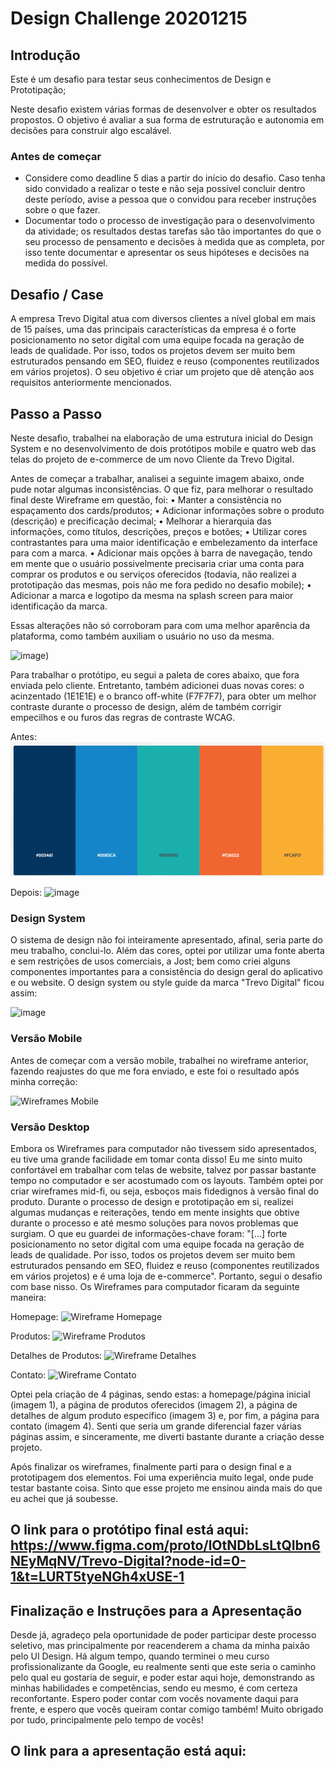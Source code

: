 # Design Challenge 20201215

## Introdução

Este é um desafio para testar seus conhecimentos de Design e Prototipação;

Neste desafio existem várias formas de desenvolver e obter os resultados propostos. O objetivo é avaliar a sua forma de estruturação e autonomia em decisões para construir algo escalável.

### Antes de começar

- Considere como deadline 5 dias a partir do início do desafio. Caso tenha sido convidado a realizar o teste e não seja possível concluir dentro deste período, avise a pessoa que o convidou para receber instruções sobre o que fazer.
- Documentar todo o processo de investigação para o desenvolvimento da atividade; os resultados destas tarefas são tão importantes do que o seu processo de pensamento e decisões à medida que as completa, por isso tente documentar e apresentar os seus hipóteses e decisões na medida do possível.

## Desafio / Case

A empresa Trevo Digital atua com diversos clientes a nível global em mais de 15 países, uma das principais características da empresa é o forte posicionamento no setor digital com uma equipe focada na geração de leads de qualidade.
Por isso, todos os projetos devem ser muito bem estruturados pensando em SEO, fluidez e reuso (componentes reutilizados em vários projetos).
O seu objetivo é criar um projeto que dê atenção aos requisitos anteriormente mencionados.

## Passo a Passo

Neste desafio, trabalhei na elaboração de uma estrutura inicial do Design System e no desenvolvimento de dois protótipos mobile e quatro web das telas do projeto de e-commerce de um novo Cliente da Trevo Digital.

Antes de começar a trabalhar, analisei a seguinte imagem abaixo, onde pude notar algumas inconsistências. O que fiz, para melhorar o resultado final deste Wireframe em questão, foi:
• Manter a consistência no espaçamento dos cards/produtos;
• Adicionar informações sobre o produto (descrição) e precificação decimal;
• Melhorar a hierarquia das informações, como títulos, descrições, preços e botões;
• Utilizar cores contrastantes para uma maior identificação e embelezamento da interface para com a marca.
• Adicionar mais opções à barra de navegação, tendo em mente que o usuário possivelmente precisaria criar uma conta para comprar os produtos e ou serviços oferecidos (todavia, não realizei a prototipação das mesmas, pois não me fora pedido no desafio mobile);
• Adicionar a marca e logotipo da mesma na splash screen para maior identificação da marca.

Essas alterações não só corroboram para com uma melhor aparência da plataforma, como também auxiliam o usuário no uso da mesma.

![image](https://github.com/user-attachments/assets/e5cff349-5ac6-432f-85e7-b8c0509f7228))

Para trabalhar o protótipo, eu segui a paleta de cores abaixo, que fora enviada pelo cliente. Entretanto, também adicionei duas novas cores: o acinzentado (1E1E1E) e o branco off-white (F7F7F7), para obter um melhor contraste durante o processo de design, além de também corrigir empecilhos e ou furos das regras de contraste WCAG. 

Antes:
![Colors](assets/colors.png)

Depois:
![image](https://github.com/user-attachments/assets/b5706c54-ef61-40e6-bfaf-b70feb90148a)

### Design System

O sistema de design não foi inteiramente apresentado, afinal, seria parte do meu trabalho, conclui-lo. Além das cores, optei por utilizar uma fonte aberta e sem restrições de usos comerciais, a Jost; bem como criei alguns componentes importantes para a consistência do design geral do aplicativo e ou website. O design system ou style guide da marca "Trevo Digital" ficou assim:

![image](https://github.com/user-attachments/assets/b7e556f8-070c-477f-bf4f-8eadaedca9d3)

### Versão Mobile

Antes de começar com a versão mobile, trabalhei no wireframe anterior, fazendo reajustes do que me fora enviado, e este foi o resultado após minha correção:

![Wireframes Mobile](https://github.com/user-attachments/assets/6255b3ad-2bcb-4feb-ab9a-d90c215d0bcf)

### Versão Desktop

Embora os Wireframes para computador não tivessem sido apresentados, eu tive uma grande facilidade em tomar conta disso! Eu me sinto muito confortável em trabalhar com telas de website, talvez por passar bastante tempo no computador e ser acostumado com os layouts. Também optei por criar wireframes mid-fi, ou seja, esboços mais fidedignos à versão final do produto. Durante o processo de design e prototipação em si, realizei algumas mudanças e reiterações, tendo em mente insights que obtive durante o processo e até mesmo soluções para novos problemas que surgiam. O que eu guardei de informações-chave foram: "[...] forte posicionamento no setor digital com uma equipe focada na geração de leads de qualidade. Por isso, todos os projetos devem ser muito bem estruturados pensando em SEO, fluidez e reuso (componentes reutilizados em vários projetos) e é uma loja de e-commerce". Portanto, segui o desafio com base nisso. Os Wireframes para computador ficaram da seguinte maneira:

Homepage:
![Wireframe Homepage](https://github.com/user-attachments/assets/48a18146-ac32-4e36-9961-ec9875e47612)

Produtos:
![Wireframe Produtos](https://github.com/user-attachments/assets/adb73857-586c-48d8-860a-a33cbf1ceb92)

Detalhes de Produtos:
![Wireframe Detalhes](https://github.com/user-attachments/assets/c0ce2bb5-ca20-4d06-bc3f-4e3c4fd6e067)

Contato:
![Wireframe Contato](https://github.com/user-attachments/assets/80cac101-3501-4c2e-a2c5-8e485539df8f)

Optei pela criação de 4 páginas, sendo estas: a homepage/página inicial (imagem 1), a página de produtos oferecidos (imagem 2), a página de detalhes de algum produto específico (imagem 3) e, por fim, a página para contato (imagem 4). Senti que seria um grande diferencial fazer várias páginas assim, e sinceramente, me diverti bastante durante a criação desse projeto.

Após finalizar os wireframes, finalmente parti para o design final e a prototipagem dos elementos. Foi uma experiência muito legal, onde pude testar bastante coisa. Sinto que esse projeto me ensinou ainda mais do que eu achei que já soubesse.

## O link para o protótipo final está aqui: https://www.figma.com/proto/lOtNDbLsLtQIbn6NEyMqNV/Trevo-Digital?node-id=0-1&t=LURT5tyeNGh4xUSE-1

## Finalização e Instruções para a Apresentação

Desde já, agradeço pela oportunidade de poder participar deste processo seletivo, mas principalmente por reacenderem a chama da minha paixão pelo UI Design. Há algum tempo, quando terminei o meu curso profissionalizante da Google, eu realmente senti que este seria o caminho pelo qual eu gostaria de seguir, e poder estar aqui hoje, demonstrando as minhas habilidades e competências, sendo eu mesmo, é com certeza reconfortante. Espero poder contar com vocês novamente daqui para frente, e espero que vocês queiram contar comigo também! Muito obrigado por tudo, principalmente pelo tempo de vocês!

## O link para a apresentação está aqui:
